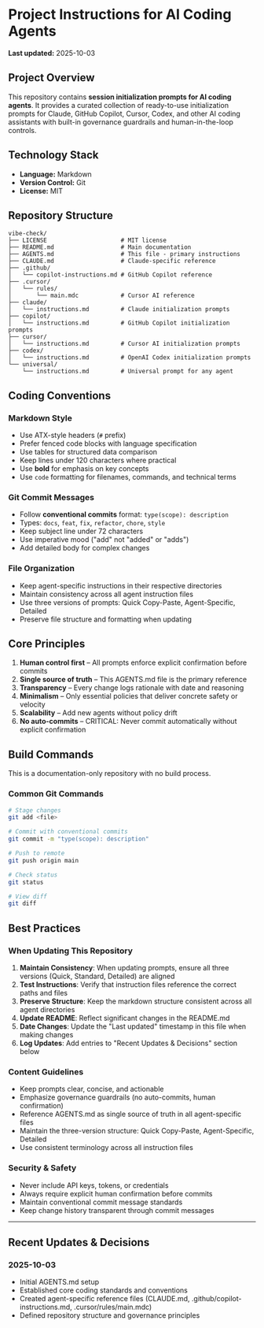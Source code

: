 # Project Instructions for AI Coding Agents

**Last updated:** 2025-10-03

## Project Overview

This repository contains **session initialization prompts for AI coding agents**. It provides a curated collection of ready-to-use initialization prompts for Claude, GitHub Copilot, Cursor, Codex, and other AI coding assistants with built-in governance guardrails and human-in-the-loop controls.

## Technology Stack

- **Language:** Markdown
- **Version Control:** Git
- **License:** MIT

## Repository Structure

```text
vibe-check/
├── LICENSE                     # MIT license
├── README.md                   # Main documentation
├── AGENTS.md                   # This file - primary instructions
├── CLAUDE.md                   # Claude-specific reference
├── .github/
│   └── copilot-instructions.md # GitHub Copilot reference
├── .cursor/
│   └── rules/
│       └── main.mdc            # Cursor AI reference
├── claude/
│   └── instructions.md         # Claude initialization prompts
├── copilot/
│   └── instructions.md         # GitHub Copilot initialization prompts
├── cursor/
│   └── instructions.md         # Cursor AI initialization prompts
├── codex/
│   └── instructions.md         # OpenAI Codex initialization prompts
└── universal/
    └── instructions.md         # Universal prompt for any agent
```

## Coding Conventions

### Markdown Style

- Use ATX-style headers (`#` prefix)
- Prefer fenced code blocks with language specification
- Use tables for structured data comparison
- Keep lines under 120 characters where practical
- Use **bold** for emphasis on key concepts
- Use `code` formatting for filenames, commands, and technical terms

### Git Commit Messages

- Follow **conventional commits** format: `type(scope): description`
- Types: `docs`, `feat`, `fix`, `refactor`, `chore`, `style`
- Keep subject line under 72 characters
- Use imperative mood ("add" not "added" or "adds")
- Add detailed body for complex changes

### File Organization

- Keep agent-specific instructions in their respective directories
- Maintain consistency across all agent instruction files
- Use three versions of prompts: Quick Copy-Paste, Agent-Specific, Detailed
- Preserve file structure and formatting when updating

## Core Principles

1. **Human control first** – All prompts enforce explicit confirmation before commits
2. **Single source of truth** – This AGENTS.md file is the primary reference
3. **Transparency** – Every change logs rationale with date and reasoning
4. **Minimalism** – Only essential policies that deliver concrete safety or velocity
5. **Scalability** – Add new agents without policy drift
6. **No auto-commits** – CRITICAL: Never commit automatically without explicit confirmation

## Build Commands

This is a documentation-only repository with no build process.

### Common Git Commands

```bash
# Stage changes
git add <file>

# Commit with conventional commits
git commit -m "type(scope): description"

# Push to remote
git push origin main

# Check status
git status

# View diff
git diff
```

## Best Practices

### When Updating This Repository

1. **Maintain Consistency**: When updating prompts, ensure all three versions (Quick, Standard, Detailed) are aligned
2. **Test Instructions**: Verify that instruction files reference the correct paths and files
3. **Preserve Structure**: Keep the markdown structure consistent across all agent directories
4. **Update README**: Reflect significant changes in the README.md
5. **Date Changes**: Update the "Last updated" timestamp in this file when making changes
6. **Log Updates**: Add entries to "Recent Updates & Decisions" section below

### Content Guidelines

- Keep prompts clear, concise, and actionable
- Emphasize governance guardrails (no auto-commits, human confirmation)
- Reference AGENTS.md as single source of truth in all agent-specific files
- Maintain the three-version structure: Quick Copy-Paste, Agent-Specific, Detailed
- Use consistent terminology across all instruction files

### Security & Safety

- Never include API keys, tokens, or credentials
- Always require explicit human confirmation before commits
- Maintain conventional commit message standards
- Keep change history transparent through commit messages

---

## Recent Updates & Decisions

### 2025-10-03

- Initial AGENTS.md setup
- Established core coding standards and conventions
- Created agent-specific reference files (CLAUDE.md, .github/copilot-instructions.md, .cursor/rules/main.mdc)
- Defined repository structure and governance principles

